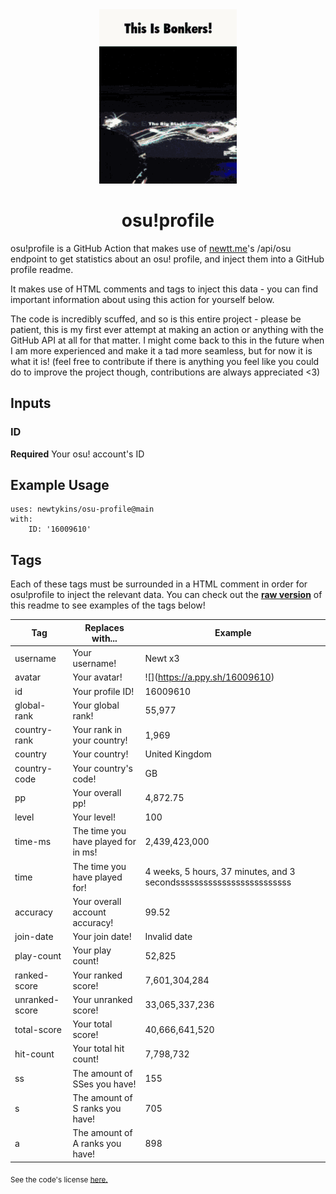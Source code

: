 <div align="center">
    <img src="readme.gif">
    <h1>osu!profile</h1>
</div>

osu!profile is a GitHub Action that makes use of [newtt.me](https://newtt.me/)'s /api/osu endpoint to get statistics about an osu! profile, and inject them into a GitHub profile readme.

It makes use of HTML comments and tags to inject this data - you can find important information about using this action for yourself below.

The code is incredibly scuffed, and so is this entire project - please be patient, this is my first ever attempt at making an action or anything with the GitHub API at all for that matter. I might come back to this in the future when I am more experienced and make it a tad more seamless, but for now it is what it is! (feel free to contribute if there is anything you feel like you could do to improve the project though, contributions are always appreciated <3)

## Inputs

### ID

**Required** Your osu! account's ID

## Example Usage

```
uses: newtykins/osu-profile@main
with:
	ID: '16009610'
```

## Tags

Each of these tags must be surrounded in a HTML comment in order for osu!profile to inject the relevant data. You can check out the [**raw version**](https://raw.githubusercontent.com/newtykins/osu-profile/main/readme.md) of this readme to see examples of the tags below!

| Tag            | Replaces with...                    | Example                                                                     |
| -------------- | ----------------------------------- | --------------------------------------------------------------------------- |
| username       | Your username!                      | <!--osu-username-->Newt x3<!--osu-username-->                               |
| avatar         | Your avatar!                        | ![](<!--osu-avatar-->https://a.ppy.sh/16009610<!--osu-avatar-->)                                     |
| id             | Your profile ID!                    | <!--osu-id-->16009610<!--osu-id-->                                          |
| global-rank    | Your global rank!                   | <!--osu-global-rank-->55,977<!--osu-global-rank-->                         |
| country-rank   | Your rank in your country!          | <!--osu-country-rank-->1,969<!--osu-country-rank-->                        |
| country        | Your country!                       | <!--osu-country-->United Kingdom<!--osu-country-->                          |
| country-code   | Your country's code!                | <!--osu-country-code-->GB<!--osu-country-code-->                            |
| pp             | Your overall pp!                    | <!--osu-pp-->4,872.75<!--osu-pp-->                                              |
| level          | Your level!                         | <!--osu-level-->100<!--osu-level-->                                         |
| time-ms        | The time you have played for in ms! | <!--osu-time-ms-->2,439,423,000<!--osu-time-ms-->                                        |
| time           | The time you have played for!       | <!--osu-time-->4 weeks, 5 hours, 37 minutes, and 3 secondsssssssssssssssssssssssss<!--osu-time--> |
| accuracy       | Your overall account accuracy!      | <!--osu-accuracy-->99.52<!--osu-accuracy-->                                 |
| join-date      | Your join date!                     | <!--osu-join-date-->Invalid date<!--osu-join-date-->         |
| play-count     | Your play count!                    | <!--osu-play-count-->52,825<!--osu-play-count-->                            |
| ranked-score   | Your ranked score!                  | <!--osu-ranked-score-->7,601,304,284<!--osu-ranked-score-->                 |
| unranked-score | Your unranked score!                | <!--osu-unranked-score-->33,065,337,236<!--osu-unranked-score-->                          |
| total-score    | Your total score!                   | <!--osu-total-score-->40,666,641,520<!--osu-total-score-->                  |
| hit-count      | Your total hit count!               | <!--osu-hit-count-->7,798,732<!--osu-hit-count-->                                    |
| ss             | The amount of SSes you have!        | <!--osu-ss-->155<!--osu-ss-->                                               |
| s              | The amount of S ranks you have!     | <!--osu-s-->705<!--osu-s-->                                                 |
| a              | The amount of A ranks you have!     | <!--osu-a-->898<!--osu-a-->                                                 |

<sub>See the code's license <a href="license.md">here.</sub>
